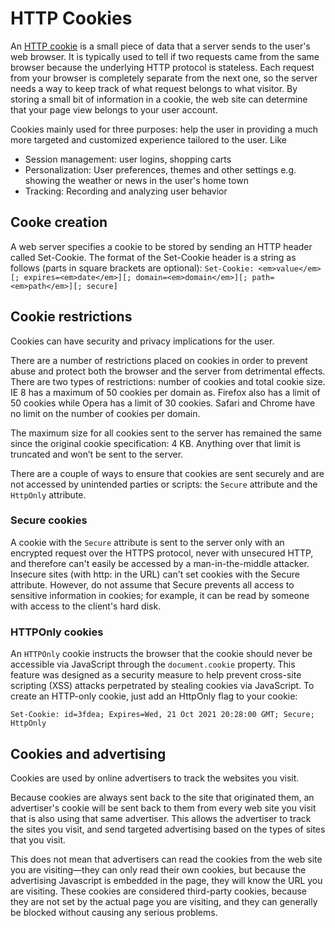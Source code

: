 # HTTP Cookies

An [HTTP cookie](https://developer.mozilla.org/en-US/docs/Web/HTTP/Cookies) is a small piece of data that a server sends to the user's web browser. It is typically used to tell if two requests came from the same browser because the underlying HTTP protocol is stateless. Each request from your browser is completely separate from the next one, so the server needs a way to keep track of what request belongs to what visitor. By storing a small bit of information in a cookie, the web site can determine that your page view belongs to your user account.

Cookies mainly used for three purposes: help the user in providing a much more targeted and customized experience tailored to the user. Like
 
* Session management: user logins, shopping carts
* Personalization: User preferences, themes and other settings e.g. showing the weather or news in the user's home town
* Tracking: Recording and analyzing user behavior

## Cooke creation

A web server specifies a cookie to be stored by sending an HTTP header called Set-Cookie. The format of the Set-Cookie header is a string as follows (parts in square brackets are optional):
`Set-Cookie: <em>value</em>[; expires=<em>date</em>][; domain=<em>domain</em>][; path=<em>path</em>][; secure]`

## Cookie restrictions

Cookies can have security and privacy implications for the user.

There are a number of restrictions placed on cookies in order to prevent abuse and protect both the browser and the server from detrimental effects. There are two types of restrictions: number of cookies and total cookie size. IE 8 has a maximum of 50 cookies per domain as. Firefox also has a limit of 50 cookies while Opera has a limit of 30 cookies. Safari and Chrome have no limit on the number of cookies per domain.

The maximum size for all cookies sent to the server has remained the same since the original cookie specification: 4 KB. Anything over that limit is truncated and won’t be sent to the server.

There are a couple of ways to ensure that cookies are sent securely and are not accessed by unintended parties or scripts: the `Secure` attribute and the `HttpOnly` attribute.

### Secure cookies

A cookie with the `Secure` attribute is sent to the server only with an encrypted request over the HTTPS protocol, never with unsecured HTTP, and therefore can't easily be accessed by a man-in-the-middle attacker. Insecure sites (with http: in the URL) can't set cookies with the Secure attribute. However, do not assume that Secure prevents all access to sensitive information in cookies; for example, it can be read by someone with access to the client's hard disk.

### HTTPOnly cookies

An `HTTPOnly` cookie instructs the browser that the cookie should never be accessible via JavaScript through the `document.cookie` property. This feature was designed as a security measure to help prevent cross-site scripting (XSS) attacks perpetrated by stealing cookies via JavaScript. To create an HTTP-only cookie, just add an HttpOnly flag to your cookie:

`Set-Cookie: id=3fdea; Expires=Wed, 21 Oct 2021 20:28:00 GMT; Secure; HttpOnly`

## Cookies and advertising

Cookies are used by online advertisers to track the websites you visit.

Because cookies are always sent back to the site that originated them, an advertiser's cookie will be sent back to them from every web site you visit that is also using that same advertiser. This allows the advertiser to track the sites you visit, and send targeted advertising based on the types of sites that you visit.

This does not mean that advertisers can read the cookies from the web site you are visiting—they can only read their own cookies, but because the advertising Javascript is embedded in the page, they will know the URL you are visiting. These cookies are considered third-party cookies, because they are not set by the actual page you are visiting, and they can generally be blocked without causing any serious problems.